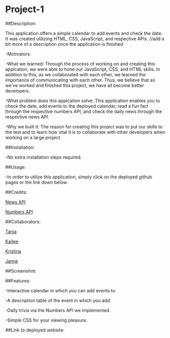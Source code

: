 # Project-1

##Description:

This application offers a simple calendar to add events and check the date. It was created utilizing HTML, CSS, JavaScript, and respective APIs. //add a bit more of a description once the application is finished

-Motivators:

-What we learned: Through the process of working on and creating this applcation, we were able to hone our JavaScript, CSS, and HTML skills. In addition to this, as we collaborated with each other, we learned the importance of communicating with each other. Thus, we believe that as we've worked and finished this project, we have all become better developers.

-What problem does this applcation solve: This application enables you to check the date, add events to the deployed calendar, read a fun fact through the respective numbers API, and check the daily news through the respective news API.

-Why we built it: The reason for creating this project was to put our skills to the test and to learn how vital it is to collaborate with other developers when working on a large project.

##Installation:

-No extra installation steps required.

##Usage:

-In order to utilize this application, simply click on the deployed github pages or the link down below.

##Credits:

[News API](https://newsapi.org/?ref=apilist.fun)

[Numbers API](http://numbersapi.com/#42)

##Collaborators:

[Tania](https://github.com/Shrcker)

[Kailee](https://github.com/kaileesegarra)

[Kristina](https://github.com/gocrushgoals)

[Jamie](https://github.com/JamieThompson101)

##Screenshot:


##Features:

-Interactive calendar in which you can add events to.

-A description table of the event in which you add.

-Daily trivia via the Numbers API we implemented.

-Simple CSS for your viewing pleasure.


##Link to deployed website:
